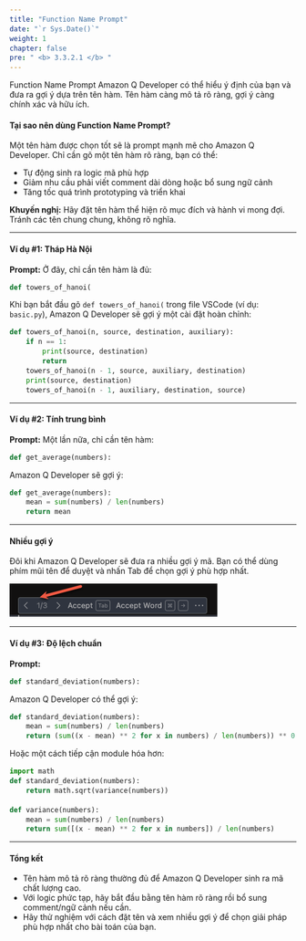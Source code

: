 ```yaml
---
title: "Function Name Prompt"
date: "`r Sys.Date()`"
weight: 1
chapter: false
pre: " <b> 3.3.2.1 </b> "
---
```


Function Name Prompt
Amazon Q Developer có thể hiểu ý định của bạn và đưa ra gợi ý dựa trên tên hàm. Tên hàm càng mô tả rõ ràng, gợi ý càng chính xác và hữu ích.

#### Tại sao nên dùng Function Name Prompt?
Một tên hàm được chọn tốt sẽ là prompt mạnh mẽ cho Amazon Q Developer. Chỉ cần gõ một tên hàm rõ ràng, bạn có thể:
- Tự động sinh ra logic mã phù hợp
- Giảm nhu cầu phải viết comment dài dòng hoặc bổ sung ngữ cảnh
- Tăng tốc quá trình prototyping và triển khai

**Khuyến nghị:** Hãy đặt tên hàm thể hiện rõ mục đích và hành vi mong đợi. Tránh các tên chung chung, không rõ nghĩa.

---

#### Ví dụ #1: Tháp Hà Nội
**Prompt:**
Ở đây, chỉ cần tên hàm là đủ:

```python
def towers_of_hanoi(
```

Khi bạn bắt đầu gõ `def towers_of_hanoi(` trong file VSCode (ví dụ: `basic.py`), Amazon Q Developer sẽ gợi ý một cài đặt hoàn chỉnh:

```python
def towers_of_hanoi(n, source, destination, auxiliary):
    if n == 1:
        print(source, destination)
        return
    towers_of_hanoi(n - 1, source, auxiliary, destination)
    print(source, destination)
    towers_of_hanoi(n - 1, auxiliary, destination, source)
```

---

#### Ví dụ #2: Tính trung bình
**Prompt:**
Một lần nữa, chỉ cần tên hàm:

```python
def get_average(numbers):
```

Amazon Q Developer sẽ gợi ý:

```python
def get_average(numbers):
    mean = sum(numbers) / len(numbers)
    return mean
```

---

#### Nhiều gợi ý
Đôi khi Amazon Q Developer sẽ đưa ra nhiều gợi ý mã. Bạn có thể dùng phím mũi tên để duyệt và nhấn Tab để chọn gợi ý phù hợp nhất.

![alt text](image.png?width=40pc)

---

#### Ví dụ #3: Độ lệch chuẩn
**Prompt:**

```python
def standard_deviation(numbers):
```

Amazon Q Developer có thể gợi ý:

```python
def standard_deviation(numbers):
    mean = sum(numbers) / len(numbers)
    return (sum((x - mean) ** 2 for x in numbers) / len(numbers)) ** 0.5
```

Hoặc một cách tiếp cận module hóa hơn:

```python
import math
def standard_deviation(numbers):
    return math.sqrt(variance(numbers))

def variance(numbers):
    mean = sum(numbers) / len(numbers)
    return sum([(x - mean) ** 2 for x in numbers]) / len(numbers)
```

---

#### Tổng kết
- Tên hàm mô tả rõ ràng thường đủ để Amazon Q Developer sinh ra mã chất lượng cao.
- Với logic phức tạp, hãy bắt đầu bằng tên hàm rõ ràng rồi bổ sung comment/ngữ cảnh nếu cần.
- Hãy thử nghiệm với cách đặt tên và xem nhiều gợi ý để chọn giải pháp phù hợp nhất cho bài toán của bạn.
